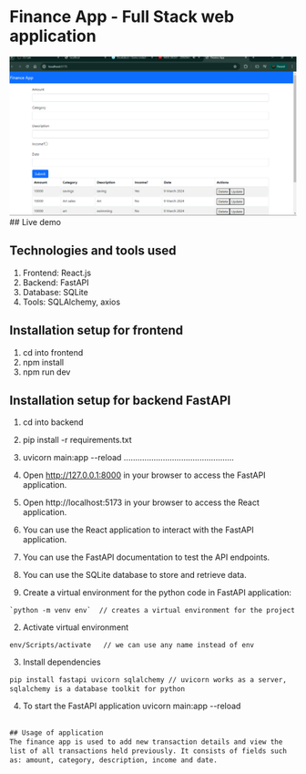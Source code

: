 # Finance App - Full Stack web application
<img src="financeapp.png" alt="Finace app">
## Live demo


## Technologies and tools used
1.  Frontend: React.js
2.  Backend: FastAPI
3.  Database: SQLite
4.  Tools: SQLAlchemy, axios

## Installation setup for frontend
1. cd into frontend
2. npm install
3. npm run dev

## Installation setup for backend FastAPI
1. cd into backend
2. pip install -r requirements.txt
3. uvicorn main:app --reload
................................................
5. Open http://127.0.0.1:8000 in your browser to access
the FastAPI application.
6. Open http://localhost:5173 in your browser to access
the React application.
7. You can use the React application to interact with
the FastAPI application.
8. You can use the FastAPI documentation to test the API
endpoints.
9. You can use the SQLite database to store and retrieve
data.



1.  Create a virtual environment for the python code in FastAPI application:
```
`python -m venv env`  // creates a virtual environment for the project
```
2.  Activate virtual environment
```
env/Scripts/activate   // we can use any name instead of env
```
3.  Install dependencies
```
pip install fastapi uvicorn sqlalchemy // uvicorn works as a server, sqlalchemy is a database toolkit for python
```
4.  To start the FastAPI application
uvicorn main:app --reload
```

## Usage of application
The finance app is used to add new transaction details and view the list of all transactions held previously. It consists of fields such as: amount, category, description, income and date.
